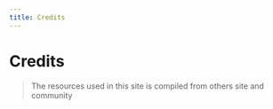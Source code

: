 ```yaml
---
title: Credits
---
```

# Credits
> The resources used in this site is compiled from others site and community